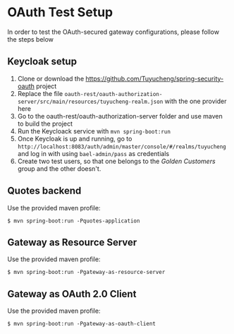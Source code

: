 # OAuth Test Setup

In order to test the OAuth-secured gateway configurations, please follow the steps below

## Keycloak setup

1. Clone or download the https://github.com/Tuyucheng/spring-security-oauth project
2. Replace the file `oauth-rest/oauth-authorization-server/src/main/resources/tuyucheng-realm.json`
   with the one provider here
3. Go to the oauth-rest/oauth-authorization-server folder and use maven to build the project
4. Run the Keycloack service with `mvn spring-boot:run`
5. Once Keycloak is up and running, go to `http://localhost:8083/auth/admin/master/console/#/realms/tuyucheng` and
   log in with using `bael-admin/pass` as credentials
6. Create two test users, so that one belongs to the *Golden Customers* group and the other doesn't.

## Quotes backend

Use the provided maven profile:

```
$ mvn spring-boot:run -Pquotes-application
```

## Gateway as Resource Server

Use the provided maven profile:

```
$ mvn spring-boot:run -Pgateway-as-resource-server
```

## Gateway as OAuth 2.0 Client

Use the provided maven profile:

```
$ mvn spring-boot:run -Pgateway-as-oauth-client
```


